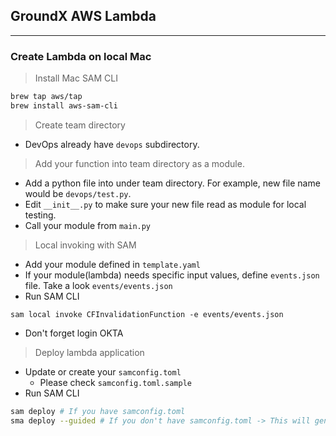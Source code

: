 ## GroundX AWS Lambda
---
### Create Lambda on local Mac
> Install Mac SAM CLI
```bash
brew tap aws/tap
brew install aws-sam-cli
```
> Create team directory
* DevOps already have `devops` subdirectory.
> Add your function into team directory as a module.
* Add a python file into under team directory. For example, new file name would be `devops/test.py`.
* Edit `__init__.py` to make sure your new file read as module for local testing.
* Call your module from `main.py`

> Local invoking with SAM
* Add your module defined in `template.yaml`
* If your module(lambda) needs specific input values, define `events.json` file. Take a look `events/events.json`
* Run SAM CLI
```
sam local invoke CFInvalidationFunction -e events/events.json
```
* Don't forget login OKTA

> Deploy lambda application
* Update or create your `samconfig.toml`
  + Please check `samconfig.toml.sample`
* Run SAM CLI
```bash
sam deploy # If you have samconfig.toml
sma deploy --guided # If you don't have samconfig.toml -> This will generate samconfig.toml

```
